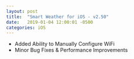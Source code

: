 ```yaml
---
layout: post
title:  "Smart Weather for iOS - v2.50"
date:   2019-01-04 12:00:01 -0500
categories: iOS
---
```


 - Added Ability to Manually Configure WiFi
 - Minor Bug Fixes & Performance Improvements
